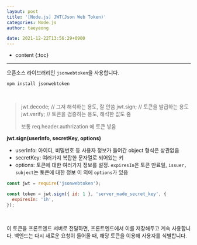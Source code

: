 ```yaml
---
layout: post
title: '[Node.js] JWT(Json Web Token)'
categories: Node.js
author: taeyeong

date: 2021-12-22T13:56:29+0900
---
```

* content
{:toc}


---

오픈소스 라이브러리인 `jsonwebtoken`을 사용합니다.

```
npm install jsonwebtoken
```

<br>

> jwt.decode; // 그저 해석하는 용도, 잘 안씀
> jwt.sign; // 토큰을 발급하는 용도
> jwt.verify; // 토큰을 검증하는 용도, 해석한 값도 줌
>
> 보통 req.header.authrization 에 토큰 넣음

**jwt.sign(userInfo, secretKey, options)**

- userInfo: 아이디, 비밀번호 등 사용자 정보가 들어간 object 형식은 상관없음
- secretKey: 여러가지 복잡한 문자열로 되어있는 키
- options: 토큰에 대한 여러가지 정보를 설정.
  `expiresIn`은 토큰 만료일, `issuer, subject`는 토큰에 대한 정보 이 외에 `options`가 있음

```js
const jwt = require('jsonwebtoken');

const token = jwt.sign({ id: 1 }, 'server_made_secret_key', {
  expiresIn: '1h',
});
```

<br>

이 토큰을 프론트엔드 서버로 전달하면, 프론트엔드에서 이를 저장해두고 계속 사용합니다. 백엔드는 다시 새로운 요청이 들어올 때, 해당 토큰을 이용해 사용자를 식별합니다.
